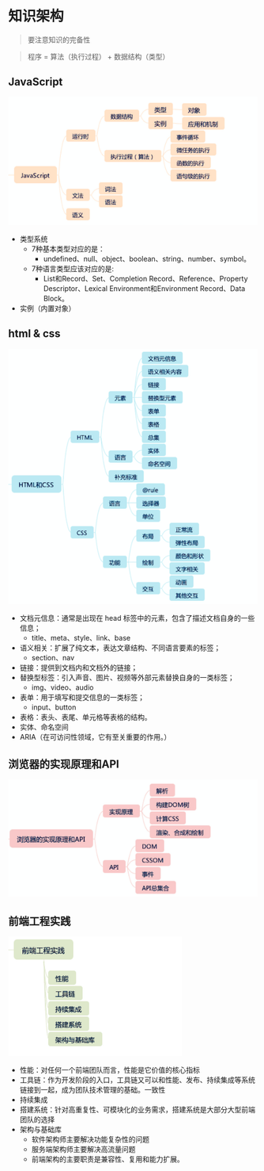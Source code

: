 # 知识架构
> 要注意知识的完备性

> 程序 = 算法（执行过程） + 数据结构（类型）

## JavaScript
![js](./res/js.webp)
- 类型系统
  - 7种基本类型对应的是：
    - undefined、null、object、boolean、string、number、symbol。 
  - 7种语言类型应该对应的是: 
    - List和Record、Set、Completion Record、Reference、Property Descriptor、Lexical Environment和Environment Record、Data Block。
- 实例（内置对象）

## html & css
![html&css](./res/html.webp)

- 文档元信息：通常是出现在 head 标签中的元素，包含了描述文档自身的一些信息；
  - title、meta、style、link、base
- 语义相关：扩展了纯文本，表达文章结构、不同语言要素的标签；
  - section、nav
- 链接：提供到文档内和文档外的链接；
- 替换型标签：引入声音、图片、视频等外部元素替换自身的一类标签；
  - img、video、audio
- 表单：用于填写和提交信息的一类标签；
  - input、button
- 表格：表头、表尾、单元格等表格的结构。
- 实体、命名空间
- ARIA（在可访问性领域，它有至关重要的作用。）

## 浏览器的实现原理和API
![chrome](./res/chrome.webp)

## 前端工程实践
![work](./res/work.webp)

- 性能：对任何一个前端团队而言，性能是它价值的核心指标
- 工具链：作为开发阶段的入口，工具链又可以和性能、发布、持续集成等系统链接到一起，成为团队技术管理的基础。一致性
- 持续集成
- 搭建系统：针对高重复性、可模块化的业务需求，搭建系统是大部分大型前端团队的选择
- 架构与基础库
  - 软件架构师主要解决功能复杂性的问题
  - 服务端架构师主要解决高流量问题
  - 前端架构的主要职责是兼容性、复用和能力扩展。
